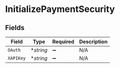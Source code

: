 # InitializePaymentSecurity


## Fields

| Field              | Type               | Required           | Description        |
| ------------------ | ------------------ | ------------------ | ------------------ |
| `OAuth`            | **string*          | :heavy_minus_sign: | N/A                |
| `XAPIKey`          | **string*          | :heavy_minus_sign: | N/A                |